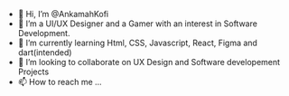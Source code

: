 - 👋 Hi, I’m @AnkamahKofi
- 👀 I’m a UI/UX Designer and a Gamer with an interest in Software Development.
- 🌱 I’m currently learning Html, CSS, Javascript, React, Figma and dart(intended)
- 💞️ I’m looking to collaborate on UX Design and Software developement Projects
- 📫 How to reach me ...

<!---
AnkamahKofi/AnkamahKofi is a ✨ special ✨ repository because its `README.md` (this file) appears on your GitHub profile.
You can click the Preview link to take a look at your changes.
--->
